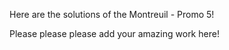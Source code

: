 Here are the solutions of the Montreuil - Promo 5!

Please please please add your amazing work here!
